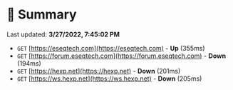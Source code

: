 # 📖 Summary
Last updated: **3/27/2022, 7:45:02 PM**

- `GET` [https://eseqtech.com](https://eseqtech.com) - **Up** (355ms)
- `GET` [https://forum.eseqtech.com](https://forum.eseqtech.com) - **Down** (194ms)
- `GET` [https://hexp.net](https://hexp.net) - **Down** (201ms)
- `GET` [https://ws.hexp.net](https://ws.hexp.net) - **Down** (205ms)
